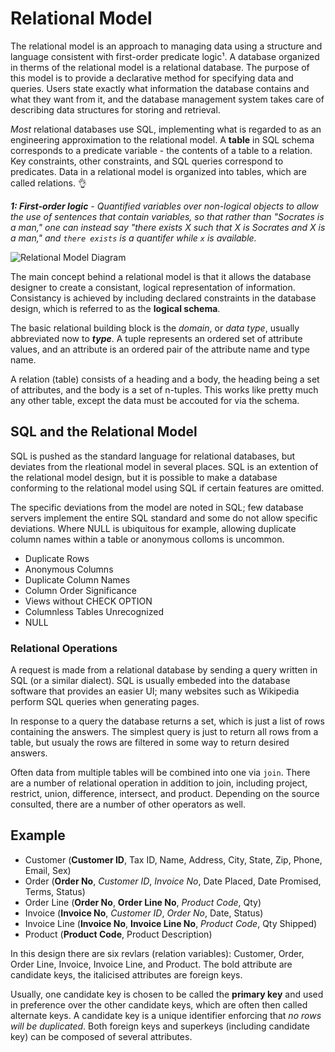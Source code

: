 # Relational Model

The relational model is an approach to managing data using a structure and language consistent with first-order predicate logic¹. A database organized in therms of the relational model is a relational database. The purpose of this model is to provide a declarative method for specifying data and queries. Users state exactly what information the database contains and what they want from it, and the database management system takes care of describing data structures for storing and retrieval.

*Most* relational databases use SQL, implementing what is regarded to as an engineering approximation to the relational model. A **table** in SQL schema corresponds to a predicate variable - the contents of a table to a relation. Key constraints, other constraints, and SQL queries correspond to predicates. Data in a relational model is organized into tables, which are called relations. 👌

_**1: First-order logic** - Quantified variables over non-logical objects to allow the use of sentences that contain variables, so that rather than "Socrates is a man," one can instead say "there exists X such that X is Socrates and X is a man," and `there exists` is a quantifer while `x` is available._

![Relational Model Diagram](https://upload.wikimedia.org/wikipedia/commons/8/8d/Relational_model_concepts.png)

The main concept behind a relational model is that it allows the database designer to create a consistant, logical representation of information. Consistancy is achieved by including declared constraints in the database design, which is referred to as the **logical schema**.

The basic relational building block is the _domain_, or _data type_, usually abbreviated now to _**type**_. A tuple represents an ordered set of attribute values, and an attribute is an ordered pair of the attribute name and type name.

A relation (table) consists of a heading and a body, the heading being a set of attributes, and the body is a set of n-tuples. This works like pretty much any other table, except the data must be accouted for via the schema.

## SQL and the Relational Model

SQL is pushed as the standard language for relational databases, but deviates from the rleational model in several places. SQL is an extention of the relational model design, but it is possible to make a database conforming to the relational model using SQL if certain features are omitted.

The specific deviations from the model are noted in SQL; few database servers implement the entire SQL standard and some do not allow specific deviations. Where NULL is ubiquitous for example, allowing duplicate column names within a table or anonymous colloms is uncommon.

* Duplicate Rows
* Anonymous Columns
* Duplicate Column Names
* Column Order Significance
* Views without CHECK OPTION
* Columnless Tables Unrecognized
* NULL

### Relational Operations

A request is made from a relational database by sending a query written in SQL (or a similar dialect). SQL is usually embeded into the database software that provides an easier UI; many websites such as Wikipedia perform SQL queries when generating pages.

In response to a query the database returns a set, which is just a list of rows containing the answers. The simplest query is just to return all rows from a table, but usualy the rows are filtered in some way to return desired answers.

Often data from multiple tables will be combined into one via `join`. There are a number of relational operation in addition to join, including project, restrict, union, difference, intersect, and product. Depending on the source consulted, there are a number of other operators as well.

## Example

* Customer (**Customer ID**, Tax ID, Name, Address, City, State, Zip, Phone, Email, Sex)
* Order (**Order No**, _Customer ID_, _Invoice No_, Date Placed, Date Promised, Terms, Status)
* Order Line (**Order No**, **Order Line No**, _Product Code_, Qty)
* Invoice (**Invoice No**, _Customer ID_, _Order No_, Date, Status)
* Invoice Line (**Invoice No**, **Invoice Line No**, _Product Code_, Qty Shipped)
* Product (**Product Code**, Product Description)

In this design there are six revlars (relation variables): Customer, Order, Order Line, Invoice, Invoice Line, and Product. The bold attribute are candidate keys, the italicised attributes are foreign keys.

Usually, one candidate key is chosen to be called the **primary key** and used in preference over the other candidate keys, which are often then called alternate keys. A candidate key is a unique identifier enforcing that *no rows will be duplicated*. Both foreign keys and superkeys (including candidate key) can be composed of several attributes.